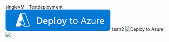 singleVM - Testdeployment
[![Deploy To Azure](https://raw.githubusercontent.com/Azure/azure-quickstart-templates/master/1-CONTRIBUTION-GUIDE/images/deploytoazure.svg?sanitize=true)](https://portal.azure.com/#create/Microsoft.Template/uri/https%3A%2F%2Fraw.githubusercontent.com%2FDie-drei-von-der-Tanke%2Fdeploymentsupport%2Fmain%2Fazuretest%2Farm%2Fvm%2Fmultivm.json)
testr2
![Deploy to Azure](https://aka.ms/deploytoazurebutton)
<img src="https://aka.ms/deploytoazurebutton"/>
